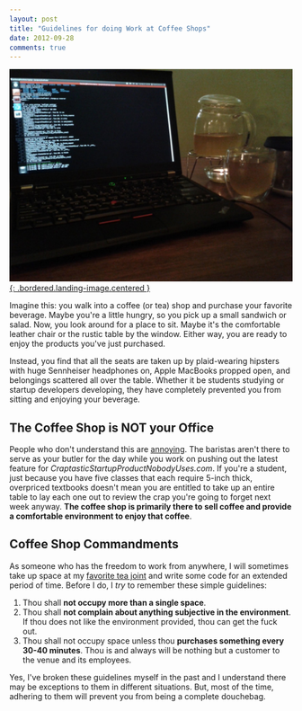 ```yaml
---
layout: post
title: "Guidelines for doing Work at Coffee Shops"
date: 2012-09-28
comments: true
---
```


[![Remedy Teas](/assets/images/posts/remedy-teas.jpg){: .bordered.landing-image.centered }](/assets/images/posts/remedy-teas.jpg)

Imagine this: you walk into a coffee (or tea) shop and purchase your favorite beverage. Maybe you're a little hungry, so you pick up a small sandwich or salad. Now, you look around for a place to sit. Maybe it's the comfortable leather chair or the rustic table by the window. Either way, you are ready to enjoy the products you've just purchased.

Instead, you find that all the seats are taken up by plaid-wearing
hipsters with huge Sennheiser headphones on, Apple MacBooks propped
open, and belongings scattered all over the table. Whether it be
students studying or startup developers developing, they have completely
prevented you from sitting and enjoying your beverage.

## The Coffee Shop is NOT your Office

People who don't understand this are [annoying](http://gizmodo.com/5936954/this-is-not-your-fcking-office-dickheads).  The baristas aren't there to serve as your butler for the day while you work on pushing out the latest feature for *CraptasticStartupProductNobodyUses.com*. If you're a student, just because you have five classes that each require 5-inch thick, overpriced textbooks doesn't mean you are entitled to take up an entire table to lay each one out to review the crap you're going to forget next week anyway. **The coffee shop is primarily there to sell coffee and provide a comfortable environment to enjoy that coffee**.

## Coffee Shop Commandments

As someone who has the freedom to work from anywhere, I will sometimes take up space at my [favorite tea joint](http://remedyteas.com/) and write some code for an extended period of time. Before I do, I *try* to remember these simple guidelines:

1.  Thou shall **not occupy more than a single space**.
2.  Thou shall **not complain about anything subjective in the environment**. If thou does not like the environment provided, thou can get the fuck out.
3.  Thou shall not occupy space unless thou **purchases something every 30-40 minutes**. Thou is and always will be nothing but a customer to the venue and its employees.

Yes, I've broken these guidelines myself in the past and I understand there may be exceptions to them in different situations. But, most of the time, adhering to them will prevent you from being a complete douchebag.
